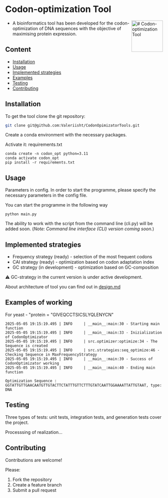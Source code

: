 # Codon-optimization Tool

<img align=right src="https://github.com/user-attachments/assets/86306224-642a-4b98-a3b5-045a5f8444ba" alt="# Codon-optimization Tool" width="100"/>

- A bioinformatics tool has been developed for the codon-optimization of DNA sequences with the objective of maximising protein expression.


## Content
- [Installation](#Installation)
- [Usage](#Usage)
- [Implemented strategies](#implemented-strategies)
- [Examples](#examples-of-working)
- [Testing](#Testing)
- [Contributing](#Contributing)

## Installation

To get the tool clone the git repository:

```sh
git clone git@github.com:Valeriisht/CodonOpimizatorTools.git
```
Create a conda environment with the necessary packages. 

Activate it: requirements.txt

```
conda create -n codon_opt python=3.11
conda activate codon_opt
pip install -r requirements.txt
```

## Usage

Parameters in config. In order to start the programme, please specify the necessary parameters in the config file. 

You can start the programme in the following way

``` 
python main.py
```

The ability to work with the script from the command line (cli.py) will be added soon.
(*Note: Command line interface (CLI) version coming soon.*)

## Implemented strategies

- Frequency strategy (ready) - selection of the most frequent codons
- CAI strategy (ready) - optimization based on codon adaptation index
- GC strategy (in development) - optimization based on GC-composition

⚠️ GC-strategy in the current version is under active development.

About architecture of tool you can find out in [design.md](https://github.com/Valeriisht/CodonOpimizatorTools/blob/main/docs/design.md)

## Examples of working

For yeast - "protein = "GIVEQCCTSICSLYQLENYCN" 

```
2025-05-05 19:15:19.495 | INFO     | __main__:main:30 - Starting main function
2025-05-05 19:15:19.495 | INFO     | __main__:main:33 - Inizialization of CodonOptimizator
2025-05-05 19:15:19.495 | INFO     | src.optimizer:optimize:34 - The Sequence is created
2025-05-05 19:15:19.495 | INFO     | src.strategies:seq_optimize:46 - Checking Sequence in MaxFrequencyStrategy
2025-05-05 19:15:19.495 | INFO     | __main__:main:39 - Success of CodonOptimizator working
2025-05-05 19:15:19.495 | INFO     | __main__:main:40 - Ending main function

Optimization Sequence : GGTATTGTTGAACAATGTTGTACTTCTATTTGTTCTTTGTATCAATTGGAAAATTATTGTAAT, type: DNA
```

## Testing

Three types of tests: unit tests, integration tests, and generation tests cover the project.

Processsing of realization...

## Contributing

Contributions are welcome!

Please:

1) Fork the repository
2) Create a feature branch
3) Submit a pull request





